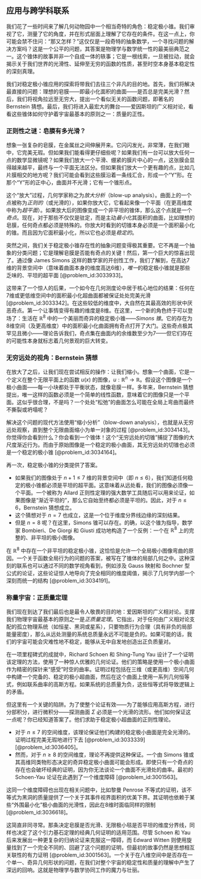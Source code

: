 ## 应用与跨学科联系

我们花了一些时间来了解几何动物园中一个相当奇特的角色：稳定极小锥。我们审视了它，测量了它的角度，并在形式层面上理解了它存在的条件。在这一点上，你可能会禁不住问：“那又怎样？”这仅仅是一段奇特的抽象数学，一个寻找问题的解决方案吗？这是一个公平的问题，其答案是物理学与数学统一性的最美丽典范之一。这个锥体的故事并非一个自成一体的轶事；它是一根线索，一旦被拉动，就会揭示关于我们世界的光滑性、延伸至无穷的函数的性质，甚至时空本身基本稳定性的深刻真理。

我们对稳定极小锥应用的探索将带我们去往三个非凡的目的地。首先，我们将解决最直接的问题：理想的皂膜——即最小化面积的曲面——是否总是完美光滑？然后，我们将视角拉远至无穷大，提出一个看似无关的函数问题，即著名的 Bernstein 猜想。最后，我们将进入最宏大的舞台——爱因斯坦的广义相对论，看看这些锥体如何守护着宇宙最基本的原则之一：质量的正性。

### 正则性之谜：皂膜有多光滑？

想象一张复杂的皂膜，在金属丝之间伸展开来。它闪闪发光，非常薄，在我们眼中，它完美无瑕。但如果我们能看得更仔细些呢？如果我们有一台可以放大任何一点的数学显微镜呢？如果我们放大一个平滑、绷紧的膜片中心的一点，这张膜会显得越来越平，最终与一个平面无法区分。但如果我们放大一个更有趣的点，比如几片膜相交的地方呢？我们可能会看到这些膜沿着一条线汇合，形成一个“Y”形。在那个“Y”形的正中心，曲面并不光滑；它有一个锥形点。

这个“放大”过程，几何学家称之为*放大分析*（blow-up analysis）。曲面上的一个点被称为*正则的*（或光滑的），如果你放大它，它看起来像一个平面（在更高维度中称为*超平面*）。如果放大后的图像变成一个非平坦的锥体，那么这个点就是一个*奇点*。现在，对于那些不仅仅是驻定，而是主动*最小化*其面积的曲面，比如理想的皂膜，任何奇点都必须是特殊的。你放大时看到的切锥本身必须是一个面积最小化的锥。而且因为它面积最小化，所以它也必须是*稳定的*。

突然之间，我们关于稳定极小锥存在性的抽象问题变得极其重要。它不再是一个抽象的分类问题；它是理解皂膜是否能有奇点的关键！然后，第一个巨大的惊喜出现了。通过像 James Simons 这样的数学家的开创性工作，我们了解到，在高达7维的背景空间中（意味着曲面本身的维度高达6维），*唯一*的稳定极小锥就是那些乏味的、平坦的超平面 [@problem_id:3033933]。

这带来了一个惊人的后果，一个如今在几何测度论中居于核心地位的结果：任何在7维或更低维空间中的面积最小化超曲面都被保证处处完美光滑 [@problem_id:3033342]。在这些较低的维度中，大自然在其最高效的形状中厌恶奇点。第一个让事情变得有趣的维度是8维。在这里，一个新的角色终于可以登场了：生活在 $\mathbb{R}^8$ 中的一个美丽而奇异的稳定极小锥——*Simons 锥*。它的存在为8维空间（及更高维度）中的面积最小化曲面拥有奇点打开了大门。这些奇点极其罕见且微小——理论告诉我们，奇点集在曲面内的余维数至少为7——但它们存在的可能性本身就标志着几何景观的巨大转变。

### 无穷远处的视角：Bernstein 猜想

在放大了之后，让我们现在尝试相反的操作：让我们缩小。想象一个曲面，它是一个定义在整个无限平面上的函数 $u(x)$ 的图像，$u: \mathbb{R}^n \to \mathbb{R}$。假设这个图像是一个极小曲面——每一小块都处于平衡状态，就像皂膜一样。多年来，Bernstein 猜想提出，唯一这样的函数必须是一个简单的线性函数，意味着它的图像只是一个平面。这似乎很合理，不是吗？一个处处“松弛”的曲面怎么可能在全局上弯曲而最终不撕裂或坍塌呢？

解决这个问题的现代方法使用“缩小分析”（blow-down analysis），也就是从无穷远处观察，直到整个无限曲面缩小为单一对象的过程 [@problem_id:3034143]。你觉得你会看到什么？你会看到一个锥体！这个“无穷远处的切锥”捕捉了图像的大尺度渐近行为。而由于原始图像是一个稳定的极小曲面，其无穷远处的切锥也必须是一个稳定的极小锥 [@problem_id:3034164]。

再一次，稳定极小锥的分类提供了答案。
*   如果我们的图像处于 $n+1 \le 7$ 维的背景空间中（即 $n \le 6$），我们知道任何稳定的极小锥都必须是平坦的超平面。这意味着从远处看，我们的图像必须像一个平面。一个被称为 Allard 正则性定理的强大数学工具随后可以用来论证，如果图像是“渐近平坦的”，那么它自始至终都必须是平坦的。因此，对于 $n \le 6$，Bernstein 猜想成立。
*   这个猜想对于 $n=7$ 也成立，这是一个位于维度分界线边缘的深刻结果。
*   但是 $n=8$ 呢？在这里，Simons 锥可以存在。的确，以这个锥为指导，数学家 Bombieri、De Giorgi 和 Giusti 成功地构造了一个反例：一个在 $\mathbb{R}^8$ 上的完整的、非平坦的极小图像。

在 $\mathbb{R}^8$ 中存在一个非平坦的稳定极小锥，这恰恰是允许一个全局极小图像弯曲的原因。一个关于函数全局行为的问题的答案，被写在了锥体的局部几何之中。这种深刻的联系也可以通过不同的数学视角看到，例如涉及 Gauss 映射和 Bochner 型公式的论证，这些论证惊人地导向了完全相同的维度阈值，揭示了几何学内部一个深刻而统一的结构 [@problem_id:3034191]。

### 称量宇宙：正质量定理

我们现在到达了我们最后也是最令人敬畏的目的地：爱因斯坦的广义相对论。支撑我们物理宇宙最基本的原则之一是*正质量定理*。它指出，对于任何由广义相对论支配的孤立物理系统（如恒星、黑洞或星系），只要物质行为合理（具有非负的局部能量密度），那么从远处测量的系统总质量永远不可能是负的。如果可能的话，我们的宇宙可能会灾难性地不稳定，能够从无中自发地创造出正负质量对。

在一项里程碑式的成就中，Richard Schoen 和 Shing-Tung Yau 设计了一个证明该定理的方法，使用了一种惊人优雅的几何论证。他们的策略是使用一个极小曲面作为精密的探针来“感受”时空的曲率。证明过程包括在三维（或更高维）空间几何中构建一个完备的、稳定的极小超曲面，然后在这个曲面上使用一系列几何恒等式，例如联系曲率的高斯方程。如果系统的总质量为负，这些恒等式将导致逻辑上的矛盾。

但这里有一个关键的陷阱。为了使整个论证有效——为了能够应用高斯方程，进行分部积分，进行微积分——探测曲面 $\Sigma$ 必须是一个光滑的流形。他们如何保证这一点呢？你已经知道答案了。他们求助于稳定极小超曲面的正则性理论。
*   对于 $n \le 7$ 的空间维度，该理论保证他们构建的稳定极小曲面是完全光滑的。证明过程完美无瑕地进行下去 [@problem_id:3033339] [@problem_id:3036405]。
*   然而，对于 $n \ge 8$ 的空间维度，理论不再提供这种保证。一个由 Simons 锥或其高维同类物形态决定的奇异稳定极小曲面可能会形成。即使只有一个奇点的存在也会破坏经典的证明，因为你无法谈论一个曲面不光滑处的曲率。最初的 Schoen-Yau 论证在此遇到了一个维度障碍 [@problem_id:3001563]。

这同一个维度障碍也出现在相关问题中，比如黎曼 Penrose 不等式的证明，该不等式为黑洞的质量提供了一个关于其事件视界面积的优美下界。其证明也依赖于某些“外围最小化”极小曲面的光滑性，因此在8维时面临同样的限制 [@problem_id:3036618]。

这简直非同寻常。那条决定皂膜是否光滑、无限极小毯是否平坦的维度分界线，同样也决定了这个引力基石定理的经典几何证明的适用范围。尽管 Schoen 和 Yau 后来发展出一种更复杂的归纳论证来克服这一障碍，而 Edward Witten 则使用旋量找到了一个完全不同的、回避了这个问题的证明，但最初的故事仍然是思想相互关联性的有力证明 [@problem_id:3001563]。一个关于在八维空间中是否存在一个单一、奇异几何形状的问题，在我们对整个宇宙的稳定性和质量的理解中产生了深远的回响。这就是物理学与数学协同工作的魔力与壮丽。